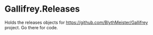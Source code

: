 Gallifrey.Releases
==================

Holds the releases objects for https://github.com/BlythMeister/Gallifrey project. Go there for code. 
